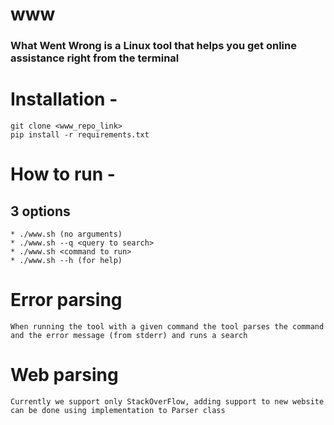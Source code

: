 # www
### What Went Wrong is a Linux tool that helps you get online assistance right from the terminal

# Installation - 
    git clone <www_repo_link>
    pip install -r requirements.txt
# How to run -     
  ## 3 options
    * ./www.sh (no arguments)
    * ./www.sh --q <query to search>
    * ./www.sh <command to run>
    * ./www.sh --h (for help)

# Error parsing 
    When running the tool with a given command the tool parses the command and the error message (from stderr) and runs a search

# Web parsing
    Currently we support only StackOverFlow, adding support to new website can be done using implementation to Parser class
